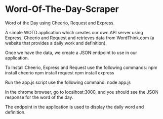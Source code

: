 # Word-Of-The-Day-Scraper

Word of the Day using Cheerio, Request and Express.

A simple WOTD application which creates our own API server using Express, Cheerio and Request and retrieves data from WordThink.com (a website that provides a daily work and definition). 

Once we have the data, we create a JSON endpoint to use in our application.

To Install Cheerio, Express and Request use the following commands:
	npm install cheerio
	npm install request
	npm install express

Run the app.js script use the following command:
	node app.js

In the chrome browser, go to localhost:3000, and you should see the JSON response for the word of the day.

The endpoint in the application is used to display the daily word and definition.